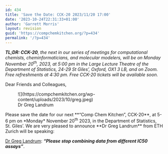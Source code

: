 ```yaml
---
id: 434
title: 'Save the Date: CCK-20 2023/11/20 17:00'
date: '2023-10-24T22:31:33+01:00'
author: 'Garrett Morris'
layout: revision
guid: 'https://compchemkitchen.org/?p=434'
permalink: '/?p=434'
---
```


***TL;DR: CCK-20**, the next in our series of meetings for computational chemists, cheminformaticians, and molecular modelers, will be on Monday November 20<sup>th</sup>, 2023, at 5:00 pm in the Large Lecture Theatre of the Department of Statistics, 24-29 St Giles’, Oxford, OX1 3 LB, and on Zoom. Free refreshments at 4:30 pm. Free CCK-20 tickets will be available soon.*

Dear Friends and Colleagues,

<div class="wp-block-image"><figure class="alignright size-full">![](https://compchemkitchen.org/wp-content/uploads/2023/10/greg.jpeg)<figcaption class="wp-element-caption">Dr Greg Landrum</figcaption></figure></div>Please save the date for our next **“Comp Chem Kitchen”, CCK-20**, at 5-6 pm on *Monday* November 20<sup>th</sup> 2023, in the Department of Statistics, St. Giles’. We are very pleased to announce **Dr Greg Landrum** from ETH Zurich will be speaking:

[Dr Greg Landrum](https://www.linkedin.com/in/greg-landrum-2764221/): ***“Please stop combining data from different IC50 assays”***.